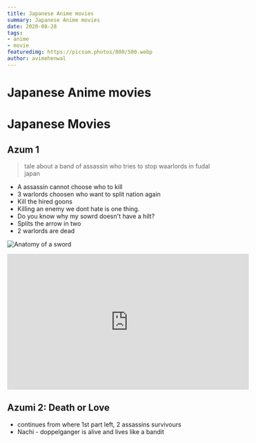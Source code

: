 ```yaml
---
title: Japanese Anime movies
summary: Japanese Anime movies
date: 2020-08-28
tags:
- anime
- movie
featuredimg: https://picsum.photos/800/500.webp
author: avimehenwal
---
```


# Japanese Anime movies



# Japanese Movies

<Box>
  <template v-slot:header>
    <h1>Swords</h1>
  </template>
  <template v-slot:body>
    <h3>Curved vs Straight swords differencce</h3>
    <p>
      The main difference is that curved swords are better at slashing while straight swords are better at thrusting.
    </p>
    <p>Water stone to sharpen sword</p>
    <p>source:
    <a href="https://worldbuilding.stackexchange.com/questions/109436/curved-vs-straight-swords" target="_blank" rel="noopener noreferrer">
      stackexchange
    </a>
  </template>
</Box>

## Azum 1

> tale about a band of assassin who tries to stop waarlords in fudal japan

* A assassin cannot choose who to kill
* 3 warlords choosen who want to split nation again
* Kill the hired goons
* Killing an enemy we dont hate is one thing.
* Do you know why my sowrd doesn't have a hilt?
* Splits the arrow in two
* 2 warlords are dead

![Anatomy of a sword](https://www.anatomynote.com/wp-content/uploads/2018/09/2633/Medieval-sword-anatomy-structure.jpg)

<iframe width="560" height="315" src="https://www.youtube.com/embed/8Xh0XaJgHSk" frameborder="0" allow="accelerometer; autoplay; encrypted-media; gyroscope; picture-in-picture" allowfullscreen></iframe>

## Azumi 2: Death or Love

* continues from where 1st part left, 2 assassins survivours
* Nachi - doppelganger is alive and lives like a bandit